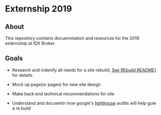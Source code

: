 # Externship 2019


## About

This repository contains docuemntation and resources for the 2019 externiship at IDX Broker. 

## Goals

* Research and indenify all needs for a site rebuild, [See REbuild README](/Rebuild.md)] for details.

* Mock up page(or pages) for new site design

* Make back end technical recommendations for site

* Understand and docuemtn how google's [lighthouse](https://developers.google.com/web/tools/lighthouse/) audits will help guie a re build


